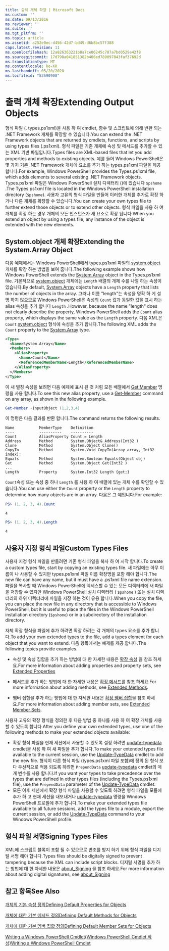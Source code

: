 ```yaml
---
title: 출력 개체 확장 | Microsoft Docs
ms.custom: ''
ms.date: 09/13/2016
ms.reviewer: ''
ms.suite: ''
ms.tgt_pltfrm: ''
ms.topic: article
ms.assetid: a252e0ec-d456-42d7-bd49-d6b8bc57f388
caps.latest.revision: 11
ms.openlocfilehash: 12a826363221b8a7ce06245c787a7bd0529e42f8
ms.sourcegitcommit: 17d798a041851382b406ed789097843faf37692d
ms.translationtype: MT
ms.contentlocale: ko-KR
ms.lasthandoff: 05/20/2020
ms.locfileid: "83690908"
---
```

# <a name="extending-output-objects"></a><span data-ttu-id="21ccb-102">출력 개체 확장</span><span class="sxs-lookup"><span data-stu-id="21ccb-102">Extending Output Objects</span></span>

<span data-ttu-id="21ccb-103">형식 파일 (. types.ps1xml)을 사용 하 여 cmdlet, 함수 및 스크립트에 의해 반환 되는 .NET Framework 개체를 확장할 수 있습니다.</span><span class="sxs-lookup"><span data-stu-id="21ccb-103">You can extend the .NET Framework objects that are returned by cmdlets, functions, and scripts by using types files (.ps1xml).</span></span> <span data-ttu-id="21ccb-104">형식 파일은 기존 개체에 속성 및 메서드를 추가할 수 있는 XML 기반 파일입니다.</span><span class="sxs-lookup"><span data-stu-id="21ccb-104">Types files are XML-based files that let you add properties and methods to existing objects.</span></span> <span data-ttu-id="21ccb-105">예를 들어 Windows PowerShell은 몇 가지 기존 .NET Framework 개체에 요소를 추가 하는 types.ps1xml 파일을 제공 합니다.</span><span class="sxs-lookup"><span data-stu-id="21ccb-105">For example, Windows PowerShell provides the Types.ps1xml file, which adds elements to several existing .NET Framework objects.</span></span> <span data-ttu-id="21ccb-106">Types.ps1xml 파일은 Windows PowerShell 설치 디렉터리 ()에 있습니다 `$pshome` .</span><span class="sxs-lookup"><span data-stu-id="21ccb-106">The Types.ps1xml file is located in the Windows PowerShell installation directory (`$pshome`).</span></span> <span data-ttu-id="21ccb-107">사용자 고유의 형식 파일을 만들어 이러한 개체를 추가로 확장 하거나 다른 개체를 확장할 수 있습니다.</span><span class="sxs-lookup"><span data-stu-id="21ccb-107">You can create your own types file to further extend those objects or to extend other objects.</span></span> <span data-ttu-id="21ccb-108">형식 파일을 사용 하 여 개체를 확장 하는 경우 개체의 모든 인스턴스가 새 요소로 확장 됩니다.</span><span class="sxs-lookup"><span data-stu-id="21ccb-108">When you extend an object by using a types file, any instance of the object is extended with the new elements.</span></span>

## <a name="extending-the-systemarray-object"></a><span data-ttu-id="21ccb-109">System.object 개체 확장</span><span class="sxs-lookup"><span data-stu-id="21ccb-109">Extending the System.Array Object</span></span>

<span data-ttu-id="21ccb-110">다음 예제에서는 Windows PowerShell에서 types.ps1xml 파일의 [system.object](/dotnet/api/System.Array) 개체를 확장 하는 방법을 보여 줍니다.</span><span class="sxs-lookup"><span data-stu-id="21ccb-110">The following example shows how Windows PowerShell extends the [System.Array](/dotnet/api/System.Array) object in the Types.ps1xml file.</span></span> <span data-ttu-id="21ccb-111">기본적으로 [system.object](/dotnet/api/System.Array) 개체에는 `Length` 배열의 개체 수를 나열 하는 속성이 있습니다.</span><span class="sxs-lookup"><span data-stu-id="21ccb-111">By default, [System.Array](/dotnet/api/System.Array) objects have a `Length` property that lists the number of objects in the array.</span></span> <span data-ttu-id="21ccb-112">그러나 이름 "length"는 속성을 명확 하 게 설명 하지 않으므로 Windows PowerShell은 속성의 `Count` 값과 동일한 값을 표시 하는 alias 속성을 추가 합니다 `Length` .</span><span class="sxs-lookup"><span data-stu-id="21ccb-112">However, because the name "length" does not clearly describe the property, Windows PowerShell adds the `Count` alias property, which displays the same value as the `Length` property.</span></span> <span data-ttu-id="21ccb-113">다음 XML은 `Count` [system.object](/dotnet/api/System.Array) 형식에 속성을 추가 합니다.</span><span class="sxs-lookup"><span data-stu-id="21ccb-113">The following XML adds the `Count` property to the [System.Array](/dotnet/api/System.Array) type.</span></span>

```xml
<Type>
  <Name>System.Array</Name>
  <Members>
    <AliasProperty>
      <Name>Count</Name>
      <ReferencedMemberName>Length</ReferencedMemberName>
    </AliasProperty>
  </Members>
</Type>

```

<span data-ttu-id="21ccb-114">이 새 별칭 속성을 보려면 다음 예제에 표시 된 것 처럼 모든 배열에서 [Get Member](/powershell/module/Microsoft.PowerShell.Utility/Get-Member) 명령을 사용 합니다.</span><span class="sxs-lookup"><span data-stu-id="21ccb-114">To see this new alias property, use a [Get-Member](/powershell/module/Microsoft.PowerShell.Utility/Get-Member) command on any array, as shown in the following example.</span></span>

```powershell
Get-Member -InputObject (1,2,3,4)
```

<span data-ttu-id="21ccb-115">이 명령은 다음 결과를 반환 합니다.</span><span class="sxs-lookup"><span data-stu-id="21ccb-115">The command returns the following results.</span></span>

```output
Name           MemberType    Definition
----           ----------    ----------
Count          AliasProperty Count = Length
Address        Method        System.Object& Address(Int32 )
Clone          Method        System.Object Clone()
CopyTo         Method        System.Void CopyTo(Array array, Int32 index):
Equals         Method        System.Boolean Equals(Object obj)
Get            Method        System.Object Get(Int32 )
...
Length         Property      System.Int32 Length {get;}
```

<span data-ttu-id="21ccb-116">`Count`속성 또는 속성 중 하나 `Length` 를 사용 하 여 배열에 있는 개체 수를 확인할 수 있습니다.</span><span class="sxs-lookup"><span data-stu-id="21ccb-116">You can use either the `Count` property or the `Length` property to determine how many objects are in an array.</span></span> <span data-ttu-id="21ccb-117">다음은 그 예입니다.</span><span class="sxs-lookup"><span data-stu-id="21ccb-117">For example:</span></span>

```powershell
PS> (1, 2, 3, 4).Count
```

```output
4
```

```powershell
PS> (1, 2, 3, 4).Length
```

```output
4
```

## <a name="custom-types-files"></a><span data-ttu-id="21ccb-118">사용자 지정 형식 파일</span><span class="sxs-lookup"><span data-stu-id="21ccb-118">Custom Types Files</span></span>

<span data-ttu-id="21ccb-119">사용자 지정 형식 파일을 만들려면 기존 형식 파일을 복사 하 여 시작 합니다.</span><span class="sxs-lookup"><span data-stu-id="21ccb-119">To create a custom types file, start by copying an existing types file.</span></span> <span data-ttu-id="21ccb-120">새 파일에는 아무 이름이 나 사용할 수 있지만 types.ps1xml 파일 이름 확장명을 포함 해야 합니다.</span><span class="sxs-lookup"><span data-stu-id="21ccb-120">The new file can have any name, but it must have a .ps1xml file name extension.</span></span> <span data-ttu-id="21ccb-121">파일을 복사할 때 Windows PowerShell에 액세스할 수 있는 모든 디렉터리에 새 파일을 저장할 수 있지만 Windows PowerShell 설치 디렉터리 ( `$pshome` ) 또는 설치 디렉터리의 하위 디렉터리에 파일을 저장 하는 것이 유용 합니다.</span><span class="sxs-lookup"><span data-stu-id="21ccb-121">When you copy the file, you can place the new file in any directory that is accessible to Windows PowerShell, but it is useful to place the files in the Windows PowerShell installation directory (`$pshome`) or in a subdirectory of the installation directory.</span></span>

<span data-ttu-id="21ccb-122">자체 확장 형식을 파일에 추가 하려면 확장 하려는 각 개체의 types 요소를 추가 합니다.</span><span class="sxs-lookup"><span data-stu-id="21ccb-122">To add your own extended types to the file, add a types element for each object that you want to extend.</span></span> <span data-ttu-id="21ccb-123">다음 항목에서는 예제를 제공 합니다.</span><span class="sxs-lookup"><span data-stu-id="21ccb-123">The following topics provide examples.</span></span>

- <span data-ttu-id="21ccb-124">속성 및 속성 집합을 추가 하는 방법에 대 한 자세한 내용은 [확장 속성](./extending-properties-for-objects.md) 을 참조 하세요.</span><span class="sxs-lookup"><span data-stu-id="21ccb-124">For more information about adding properties and property sets, see [Extended Properties](./extending-properties-for-objects.md)</span></span>

- <span data-ttu-id="21ccb-125">메서드를 추가 하는 방법에 대 한 자세한 내용은 [확장 메서드](./defining-default-methods-for-objects.md)를 참조 하세요.</span><span class="sxs-lookup"><span data-stu-id="21ccb-125">For more information about adding methods, see [Extended Methods](./defining-default-methods-for-objects.md).</span></span>

- <span data-ttu-id="21ccb-126">멤버 집합을 추가 하는 방법에 대 한 자세한 내용은 [확장 멤버 집합](./defining-default-member-sets-for-objects.md)을 참조 하세요.</span><span class="sxs-lookup"><span data-stu-id="21ccb-126">For more information about adding member sets, see [Extended Member Sets](./defining-default-member-sets-for-objects.md).</span></span>

<span data-ttu-id="21ccb-127">사용자 고유의 확장 형식을 정의한 후 다음 방법 중 하나를 사용 하 여 확장 개체를 사용할 수 있도록 합니다.</span><span class="sxs-lookup"><span data-stu-id="21ccb-127">After you define your own extended types, use one of the following methods to make your extended objects available:</span></span>

- <span data-ttu-id="21ccb-128">확장 형식 파일을 현재 세션에서 사용할 수 있도록 설정 하려면 [update-typedata](/powershell/module/Microsoft.PowerShell.Utility/Update-TypeData) cmdlet을 사용 하 여 새 파일을 추가 합니다.</span><span class="sxs-lookup"><span data-stu-id="21ccb-128">To make your extended types file available to the current session, use the [Update-TypeData](/powershell/module/Microsoft.PowerShell.Utility/Update-TypeData) cmdlet to add the new file.</span></span> <span data-ttu-id="21ccb-129">형식이 다른 형식 파일 (types.ps1xml 파일 포함)에 정의 된 형식 보다 우선적으로 적용 되도록 하려면 `PrependData` [update-typedata](/powershell/module/Microsoft.PowerShell.Utility/Update-TypeData) cmdlet의 매개 변수를 사용 합니다.</span><span class="sxs-lookup"><span data-stu-id="21ccb-129">If you want your types to take precedence over the types that are defined in other types files (including the Types.ps1xml file), use the `PrependData` parameter of the [Update-TypeData](/powershell/module/Microsoft.PowerShell.Utility/Update-TypeData) cmdlet.</span></span>
- <span data-ttu-id="21ccb-130">모든 이후 세션에서 확장 형식 파일을 사용할 수 있도록 하려면 형식 파일을 모듈에 추가 하 고 현재 세션을 내보내거나 [update-typedata](/powershell/module/Microsoft.PowerShell.Utility/Update-TypeData) 명령을 Windows PowerShell 프로필에 추가 합니다.</span><span class="sxs-lookup"><span data-stu-id="21ccb-130">To make your extended types file available to all future sessions, add the types file to a module, export the current session, or add the [Update-TypeData](/powershell/module/Microsoft.PowerShell.Utility/Update-TypeData) command to your Windows PowerShell profile.</span></span>

## <a name="signing-types-files"></a><span data-ttu-id="21ccb-131">형식 파일 서명</span><span class="sxs-lookup"><span data-stu-id="21ccb-131">Signing Types Files</span></span>

<span data-ttu-id="21ccb-132">XML에 스크립트 블록이 포함 될 수 있으므로 변조를 방지 하기 위해 형식 파일을 디지털 서명 해야 합니다.</span><span class="sxs-lookup"><span data-stu-id="21ccb-132">Types files should be digitally signed to prevent tampering because the XML can include script blocks.</span></span> <span data-ttu-id="21ccb-133">디지털 서명을 추가 하는 방법에 대 한 자세한 내용은 [about_Signing](/powershell/module/microsoft.powershell.core/about/about_signing) 을 참조 하세요.</span><span class="sxs-lookup"><span data-stu-id="21ccb-133">For more information about adding digital signatures, see [about_Signing](/powershell/module/microsoft.powershell.core/about/about_signing)</span></span>

## <a name="see-also"></a><span data-ttu-id="21ccb-134">참고 항목</span><span class="sxs-lookup"><span data-stu-id="21ccb-134">See Also</span></span>

[<span data-ttu-id="21ccb-135">개체의 기본 속성 정의</span><span class="sxs-lookup"><span data-stu-id="21ccb-135">Defining Default Properties for Objects</span></span>](./extending-properties-for-objects.md)

[<span data-ttu-id="21ccb-136">개체에 대한 기본 메서드 정의</span><span class="sxs-lookup"><span data-stu-id="21ccb-136">Defining Default Methods for Objects</span></span>](./defining-default-methods-for-objects.md)

[<span data-ttu-id="21ccb-137">개체에 대한 기본 멤버 집합 정의</span><span class="sxs-lookup"><span data-stu-id="21ccb-137">Defining Default Member Sets for Objects</span></span>](./defining-default-member-sets-for-objects.md)

[<span data-ttu-id="21ccb-138">Writing a Windows PowerShell Cmdlet(Windows PowerShell Cmdlet 작성)</span><span class="sxs-lookup"><span data-stu-id="21ccb-138">Writing a Windows PowerShell Cmdlet</span></span>](./writing-a-windows-powershell-cmdlet.md)
